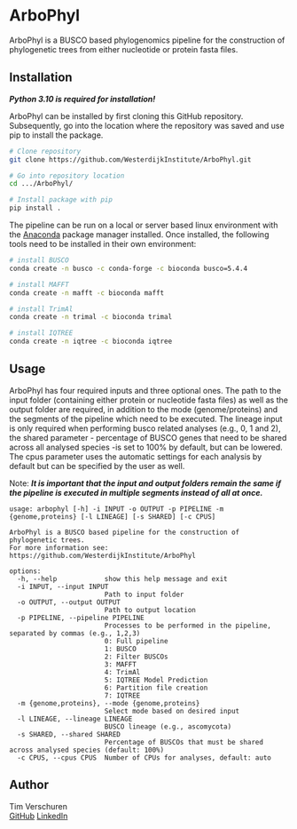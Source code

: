 # ArboPhyl

ArboPhyl is a BUSCO based phylogenomics pipeline for the construction of phylogenetic trees from either nucleotide or protein fasta files. 

## Installation

***Python 3.10 is required for installation!***

ArboPhyl can be installed by first cloning this GitHub repository. Subsequently, go into the location where the repository was saved and use pip to install the package.
```bash
# Clone repository
git clone https://github.com/WesterdijkInstitute/ArboPhyl.git

# Go into repository location
cd .../ArboPhyl/

# Install package with pip
pip install .
```

The pipeline can be run on a local or server based linux environment with the [Anaconda](https://anaconda.org/) package manager installed. Once installed, the following tools need to be installed in their own environment:
```bash
# install BUSCO
conda create -n busco -c conda-forge -c bioconda busco=5.4.4

# install MAFFT
conda create -n mafft -c bioconda mafft

# install TrimAl
conda create -n trimal -c bioconda trimal

# install IQTREE
conda create -n iqtree -c bioconda iqtree
```

## Usage

ArboPhyl has four required inputs and three optional ones. The path to the input folder (containing either protein or nucleotide fasta files) as well as the output folder are required, in addition to the mode (genome/proteins) and the segments of the pipeline which need to be executed. The lineage input is only required when performing busco related analyses (e.g., 0, 1 and 2), the shared parameter - percentage of BUSCO genes that need to be shared across all analysed species -is set to 100% by default, but can be lowered. The cpus parameter uses the automatic settings for each analysis by default but can be specified by the user as well. 

Note: ***It is important that the input and output folders remain the same if the pipeline is executed in multiple segments instead of all at once.***
```
usage: arbophyl [-h] -i INPUT -o OUTPUT -p PIPELINE -m {genome,proteins} [-l LINEAGE] [-s SHARED] [-c CPUS]

ArboPhyl is a BUSCO based pipeline for the construction of phylogenetic trees.
For more information see: https://github.com/WesterdijkInstitute/ArboPhyl

options:
  -h, --help            show this help message and exit
  -i INPUT, --input INPUT
                        Path to input folder
  -o OUTPUT, --output OUTPUT
                        Path to output location
  -p PIPELINE, --pipeline PIPELINE
                        Processes to be performed in the pipeline, separated by commas (e.g., 1,2,3)
                        0: Full pipeline
                        1: BUSCO
                        2: Filter BUSCOs
                        3: MAFFT
                        4: TrimAl
                        5: IQTREE Model Prediction
                        6: Partition file creation
                        7: IQTREE
  -m {genome,proteins}, --mode {genome,proteins}
                        Select mode based on desired input
  -l LINEAGE, --lineage LINEAGE
                        BUSCO lineage (e.g., ascomycota)
  -s SHARED, --shared SHARED
                        Percentage of BUSCOs that must be shared across analysed species (default: 100%)
  -c CPUS, --cpus CPUS  Number of CPUs for analyses, default: auto
```

## Author
Tim Verschuren <br/>
[GitHub](https://github.com/TimVerschuren)
[LinkedIn](https://www.linkedin.com/in/tim-verschuren-27082919b/)
